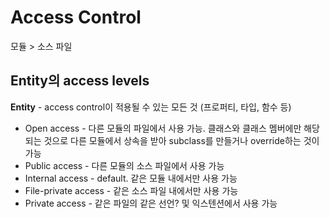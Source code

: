 # Access Control

모듈 > 소스 파일

## Entity의 access levels

**Entity** - access control이 적용될 수 있는 모든 것 (프로퍼티, 타입, 함수 등)

- Open access - 다른 모듈의 파일에서 사용 가능. 클래스와 클래스 멤버에만 해당되는 것으로 다른 모듈에서 상속을 받아 subclass를 만들거나 override하는 것이 가능
- Public access - 다른 모듈의 소스 파일에서 사용 가능
- Internal access - default. 같은 모듈 내에서만 사용 가능
- File-private access - 같은 소스 파일 내에서만 사용 가능
- Private access - 같은 파일의 같은 선언? 및 익스텐션에서 사용 가능
